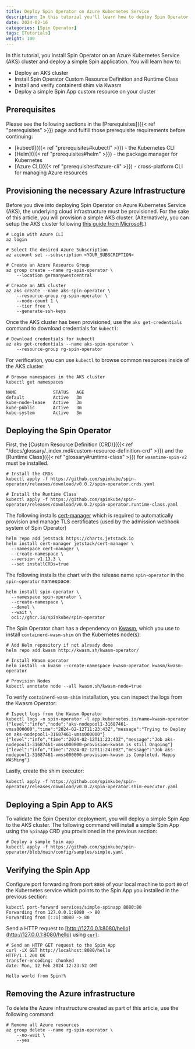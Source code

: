 ```yaml
---
title: Deploy Spin Operator on Azure Kubernetes Service
description: In this tutorial you'll learn how to deploy Spin Operator on Azure Kubernetes Service (AKS)
date: 2024-02-16
categories: [Spin Operator]
tags: [Tutorials]
weight: 100
---
```


In this tutorial, you install Spin Operator on an Azure Kubernetes Service (AKS) cluster and deploy a simple Spin application. You will learn how to:

- Deploy an AKS cluster
- Install Spin Operator Custom Resource Definition and Runtime Class
- Install and verify containerd shim via Kwasm
- Deploy a simple Spin App custom resource on your cluster

<!-- TODO: To learn more about any of these concepts, please visit the [Spin Operator Conceptual article](link-to-concept-article). -->

## Prerequisites

Please see the following sections in the [Prerequisites]({{< ref "prerequisites" >}}) page and fulfill those prerequisite requirements before continuing:

- [kubectl]({{< ref "prerequisites#kubectl" >}}) - the Kubernetes CLI
- [Helm]({{< ref "prerequisites#helm" >}}) - the package manager for Kubernetes
- [Azure CLI]({{< ref "prerequisites#azure-cli" >}}) - cross-platform CLI for managing Azure resources

## Provisioning the necessary Azure Infrastructure

Before you dive into deploying Spin Operator on Azure Kubernetes Service (AKS), the underlying cloud infrastructure must be provisioned. For the sake of this article, you will provision a simple AKS cluster. (Alternatively, you can setup the AKS cluster following [this guide from Microsoft](https://learn.microsoft.com/en-us/azure/aks/tutorial-kubernetes-deploy-cluster?tabs=azure-cli).)

```shell
# Login with Azure CLI
az login

# Select the desired Azure Subscription
az account set --subscription <YOUR_SUBSCRIPTION>

# Create an Azure Resource Group
az group create --name rg-spin-operator \
    --location germanywestcentral

# Create an AKS cluster
az aks create --name aks-spin-operator \
    --resource-group rg-spin-operator \
    --node-count 1 \
    --tier free \
    --generate-ssh-keys
```

Once the AKS cluster has been provisioned, use the `aks get-credentials` command to download credentials for `kubectl`:

```shell
# Download credentials for kubectl
az aks get-credentials --name aks-spin-operator \
    --resource-group rg-spin-operator
```

For verification, you can use `kubectl` to browse common resources inside of the AKS cluster:

```shell
# Browse namespaces in the AKS cluster
kubectl get namespaces

NAME              STATUS   AGE
default           Active   3m
kube-node-lease   Active   3m
kube-public       Active   3m
kube-system       Active   3m
```

## Deploying the Spin Operator

First, the [Custom Resource Definition (CRD)]({{< ref "/docs/glossary/_index.md#custom-resource-definition-crd" >}}) and the [Runtime Class]({{< ref "glossary#runtime-class" >}}) for `wasmtime-spin-v2` must be installed.

<!-- TODO: replace with e.g. 'kubectl apply -f https://github.com/spinkube/spin-operator/releases/download/v0.1.0-rc.1/spin-operator.crds.yaml' -->
<!-- TODO: replace with e.g. 'kubectl apply -f https://github.com/spinkube/spin-operator/releases/download/v0.1.0-rc.1/spin-operator.runtime-class.yaml' -->

```shell
# Install the CRDs
kubectl apply -f https://github.com/spinkube/spin-operator/releases/download/v0.0.2/spin-operator.crds.yaml

# Install the Runtime Class
kubectl apply -f https://github.com/spinkube/spin-operator/releases/download/v0.0.2/spin-operator.runtime-class.yaml
```

The following installs [cert-manager](https://github.com/cert-manager/cert-manager) which is required to automatically provision and manage TLS certificates (used by the admission webhook system of Spin Operator)

```shell
helm repo add jetstack https://charts.jetstack.io
helm install cert-manager jetstack/cert-manager \
  --namespace cert-manager \
  --create-namespace \
  --version v1.13.3 \
  --set installCRDs=true
```

The following installs the chart with the release name `spin-operator` in the `spin-operator` namespace:

<!-- TODO: remove '--devel' flag once we have our first non-prerelease chart available, e.g. when v0.1.0 of this project is released and public -->

```shell
helm install spin-operator \
  --namespace spin-operator \
  --create-namespace \
  --devel \
  --wait \
  oci://ghcr.io/spinkube/spin-operator
```

The Spin Operator chart has a dependency on [Kwasm](https://kwasm.sh/), which you use to install `containerd-wasm-shim` on the Kubernetes node(s):

<!-- TODO: When we have a node-installer img published from spinkube/containerd-shim-spin, we'll update the helm install step below to --set with that override.  
-->

```shell
# Add Helm repository if not already done
helm repo add kwasm http://kwasm.sh/kwasm-operator/

# Install KWasm operator
helm install -n kwasm --create-namespace kwasm-operator kwasm/kwasm-operator

# Provision Nodes
kubectl annotate node --all kwasm.sh/kwasm-node=true
```

To verify `containerd-wasm-shim` installation, you can inspect the logs from the Kwasm Operator:

```shell
# Ispect logs from the Kwasm Operator
kubectl logs -n spin-operator -l app.kubernetes.io/name=kwasm-operator
{"level":"info","node":"aks-nodepool1-31687461-vmss000000","time":"2024-02-12T11:23:43Z","message":"Trying to Deploy on aks-nodepool1-31687461-vmss000000"}
{"level":"info","time":"2024-02-12T11:23:43Z","message":"Job aks-nodepool1-31687461-vmss000000-provision-kwasm is still Ongoing"}
{"level":"info","time":"2024-02-12T11:24:00Z","message":"Job aks-nodepool1-31687461-vmss000000-provision-kwasm is Completed. Happy WASMing"}
```

Lastly, create the shim executor:

<!-- TODO: replace with e.g. 'kubectl apply -f https://github.com/spinkube/spin-operator/releases/download/v0.1.0-rc.1/spin-operator.executor.yaml' -->

```console
kubectl apply -f https://github.com/spinkube/spin-operator/releases/download/v0.0.2/spin-operator.shim-executor.yaml
```

## Deploying a Spin App to AKS

To validate the Spin Operator deployment, you will deploy a simple Spin App to the AKS cluster. The following command will install a simple Spin App using the `SpinApp` CRD you provisioned in the previous section:

```shell
# Deploy a sample Spin app
kubectl apply -f https://github.com/spinkube/spin-operator/blob/main/config/samples/simple.yaml
```

## Verifying the Spin App

Configure port forwarding from port `8080` of your local machine to port `80` of the Kubernetes service which points to the Spin App you installed in the previous section:

```shell
kubectl port-forward services/simple-spinapp 8080:80
Forwarding from 127.0.0.1:8080 -> 80
Forwarding from [::1]:8080 -> 80
```

Send a HTTP request to [http://127.0.0.1:8080/hello](http://127.0.0.1:8080/hello) using [`curl`](https://curl.se/):

```shell
# Send an HTTP GET request to the Spin App
curl -iX GET http://localhost:8080/hello
HTTP/1.1 200 OK
transfer-encoding: chunked
date: Mon, 12 Feb 2024 12:23:52 GMT

Hello world from Spin!%
```

## Removing the Azure infrastructure

To delete the Azure infrastructure created as part of this article, use the following command:

```shell
# Remove all Azure resources
az group delete --name rg-spin-operator \
    --no-wait \
    --yes
```
